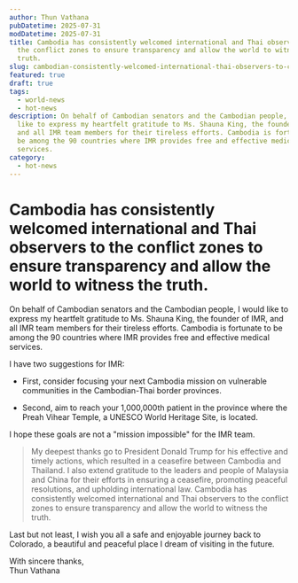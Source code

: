 ```yaml
---
author: Thun Vathana
pubDatetime: 2025-07-31
modDatetime: 2025-07-31
title: Cambodia has consistently welcomed international and Thai observers to
  the conflict zones to ensure transparency and allow the world to witness the
  truth.
slug: cambodian-consistently-welcomed-international-thai-observers-to-conflict-zones
featured: true
draft: true
tags:
  - world-news
  - hot-news
description: On behalf of Cambodian senators and the Cambodian people, I would
  like to express my heartfelt gratitude to Ms. Shauna King, the founder of IMR,
  and all IMR team members for their tireless efforts. Cambodia is fortunate to
  be among the 90 countries where IMR provides free and effective medical
  services.
category:
  - hot-news
---
```

# Cambodia has consistently welcomed international and Thai observers to the conflict zones to ensure transparency and allow the world to witness the truth.

On behalf of Cambodian senators and the Cambodian people, I would like to express my heartfelt gratitude to Ms. Shauna King, the founder of IMR, and all IMR team members for their tireless efforts. Cambodia is fortunate to be among the 90 countries where IMR provides free and effective medical services.

I have two suggestions for IMR: 

*   First, consider focusing your next Cambodia mission on vulnerable communities in the Cambodian-Thai border provinces.
    
*   Second, aim to reach your 1,000,000th patient in the province where the Preah Vihear Temple, a UNESCO World Heritage Site, is located.
    

I hope these goals are not a "mission impossible" for the IMR team.

> My deepest thanks go to President Donald Trump for his effective and timely actions, which resulted in a ceasefire between Cambodia and Thailand. I also extend gratitude to the leaders and people of Malaysia and China for their efforts in ensuring a ceasefire, promoting peaceful resolutions, and upholding international law. Cambodia has consistently welcomed international and Thai observers to the conflict zones to ensure transparency and allow the world to witness the truth.

Last but not least, I wish you all a safe and enjoyable journey back to Colorado, a beautiful and peaceful place I dream of visiting in the future.

With sincere thanks,  
Thun Vathana